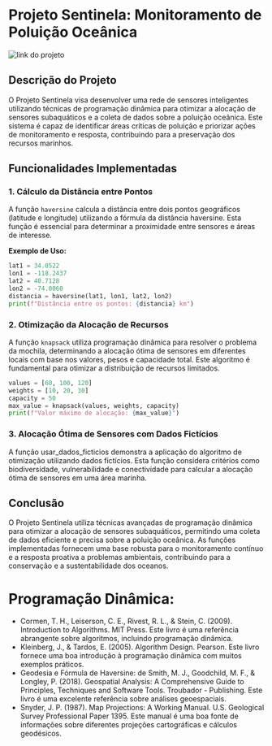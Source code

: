# Projeto Sentinela: Monitoramento de Poluição Oceânica
![link do projeto](https://github.com/Pontessxx/DYNAMIC-GS)
## Descrição do Projeto

O Projeto Sentinela visa desenvolver uma rede de sensores inteligentes utilizando técnicas de programação dinâmica para otimizar a alocação de sensores subaquáticos e a coleta de dados sobre a poluição oceânica. Este sistema é capaz de identificar áreas críticas de poluição e priorizar ações de monitoramento e resposta, contribuindo para a preservação dos recursos marinhos.

## Funcionalidades Implementadas

### 1. Cálculo da Distância entre Pontos

A função `haversine` calcula a distância entre dois pontos geográficos (latitude e longitude) utilizando a fórmula da distância haversine. Esta função é essencial para determinar a proximidade entre sensores e áreas de interesse.

**Exemplo de Uso:**
```python
lat1 = 34.0522
lon1 = -118.2437
lat2 = 40.7128
lon2 = -74.0060
distancia = haversine(lat1, lon1, lat2, lon2)
print(f"Distância entre os pontos: {distancia} km")
```

### 2. Otimização da Alocação de Recursos
A função `knapsack` utiliza programação dinâmica para resolver o problema da mochila, determinando a alocação ótima de sensores em diferentes locais com base nos valores, pesos e capacidade total. Este algoritmo é fundamental para otimizar a distribuição de recursos limitados.
```python
values = [60, 100, 120]
weights = [10, 20, 30]
capacity = 50
max_value = knapsack(values, weights, capacity)
print(f"Valor máximo de alocação: {max_value}")
```



### 3. Alocação Ótima de Sensores com Dados Fictícios
A função usar_dados_ficticios demonstra a aplicação do algoritmo de otimização utilizando dados fictícios. Esta função considera critérios como biodiversidade, vulnerabilidade e conectividade para calcular a alocação ótima de sensores em uma área marinha.



## Conclusão
O Projeto Sentinela utiliza técnicas avançadas de programação dinâmica para otimizar a alocação de sensores subaquáticos, permitindo uma coleta de dados eficiente e precisa sobre a poluição oceânica. As funções implementadas fornecem uma base robusta para o monitoramento contínuo e a resposta proativa a problemas ambientais, contribuindo para a conservação e a sustentabilidade dos oceanos.



# Programação Dinâmica:

- Cormen, T. H., Leiserson, C. E., Rivest, R. L., & Stein, C. (2009). Introduction to Algorithms. MIT Press. Este livro é uma referência abrangente sobre algoritmos, incluindo programação dinâmica.
- Kleinberg, J., & Tardos, E. (2005). Algorithm Design. Pearson. Este livro fornece uma boa introdução à programação dinâmica com muitos exemplos práticos.
- Geodesia e Fórmula de Haversine: de Smith, M. J., Goodchild, M. F., & Longley, P. (2018). Geospatial Analysis: A Comprehensive Guide to Principles, Techniques and Software Tools. Troubador - Publishing. Este livro é uma excelente referência sobre análises geoespaciais.
- Snyder, J. P. (1987). Map Projections: A Working Manual. U.S. Geological Survey Professional Paper 1395. Este manual é uma boa fonte de informações sobre diferentes projeções cartográficas e cálculos geodésicos.